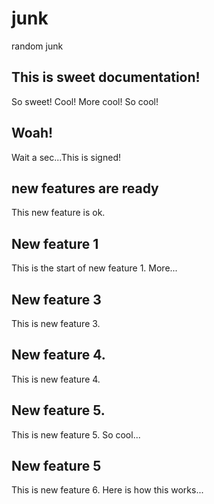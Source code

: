 # junk
random junk

## This is sweet documentation!
So sweet! Cool! More cool! So cool!

## Woah!
Wait a sec...This is signed!  

## new features are ready
This new feature is ok.

## New feature 1
This is the start of new feature 1. More...

## New feature 3
This is new feature 3.

## New feature 4.
This is new feature 4.

## New feature 5.
This is new feature 5. So cool...

## New feature 5
This is new feature 6. Here is how this works...
